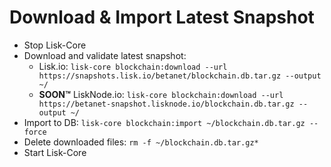 # Download & Import Latest Snapshot

* Stop Lisk-Core
* Download and validate latest snapshot:
  * Lisk.io: `lisk-core blockchain:download --url https://snapshots.lisk.io/betanet/blockchain.db.tar.gz --output ~/`
  * **SOON™** LiskNode.io: `lisk-core blockchain:download --url https://betanet-snapshot.lisknode.io/blockchain.db.tar.gz --output ~/`
* Import to DB: `lisk-core blockchain:import ~/blockchain.db.tar.gz --force`
* Delete downloaded files: `rm -f ~/blockchain.db.tar.gz*`
* Start Lisk-Core
